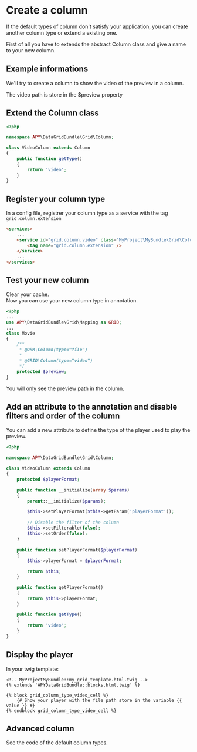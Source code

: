 Create a column
===============

If the default types of column don't satisfy your application, you can create another column type or extend a existing one.

First of all you have to extends the abstract Column class and give a name to your new column.

## Example informations

We'll try to create a column to show the video of the preview in a column.

The video path is store in the $preview property

## Extend the Column class

```php
<?php

namespace APY\DataGridBundle\Grid\Column;

class VideoColumn extends Column
{
    public function getType()
    {
        return 'video';
    }
}
```

## Register your column type

In a config file, registrer your column type as a service with the tag `grid.column.extension`

```html
<services>
    ...
    <service id="grid.column.video" class="MyProject\MyBundle\Grid\Column\VideoColumn" public="false">
        <tag name="grid.column.extension" />
    </service>
    ...
</services>
```

## Test your new column

Clear your cache.  
Now you can use your new column type in annotation.

```php
<?php
...
use APY\DataGridBundle\Grid\Mapping as GRID;
...
class Movie
{
    /**
     * @ORM\Column(type="file")
     *
     * @GRID\Column(type="video")
     */
    protected $preview;     
}
```

You will only see the preview path in the column.

## Add an attribute to the annotation and disable filters and order of the column

You can add a new attribute to define the type of the player used to play the preview.

```php
<?php

namespace APY\DataGridBundle\Grid\Column;

class VideoColumn extends Column
{
    protected $playerFormat;

    public function __initialize(array $params)
    {
        parent::__initialize($params);

        $this->setPlayerFormat($this->getParam('playerFormat'));
        
        // Disable the filter of the column
        $this->setFilterable(false);
        $this->setOrder(false);
    }
    
    public function setPlayerFormat($playerFormat)
    {
        $this->playerFormat = $playerFormat;

        return $this;
    }

    public function getPlayerFormat()
    {
        return $this->playerFormat;
    }

    public function getType()
    {
        return 'video';
    }
}
```

## Display the player

In your twig template:

```janjo
<!-- MyProjectMyBundle::my_grid_template.html.twig -->
{% extends 'APYDataGridBundle::blocks.html.twig' %}

{% block grid_column_type_video_cell %}
    {# Show your player with the file path store in the variable {{ value }} #}
{% endblock grid_column_type_video_cell %}
```

## Advanced column

See the code of the default column types.